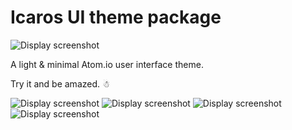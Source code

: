 # Icaros UI theme package

![Display screenshot](https://github.com/tuomashatakka/icaros-ui/master/assets/feat.png)

A light & minimal Atom.io user interface theme.

Try it and be amazed. ☃

![Display screenshot](https://github.com/tuomashatakka/icaros-ui/master/assets/screen1.png)
![Display screenshot](https://github.com/tuomashatakka/icaros-ui/master/assets/fullscr1.png)
![Display screenshot](https://github.com/tuomashatakka/icaros-ui/master/assets/screen2.png)
![Display screenshot](https://github.com/tuomashatakka/icaros-ui/master/assets/fullscr2.png)

